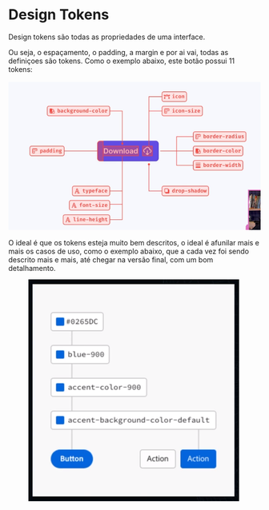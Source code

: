 # Design Tokens

Design tokens são todas as propriedades de uma interface.

Ou seja, o espaçamento, o padding, a margin e por ai vai, todas as definiçoes são tokens. Como o exemplo abaixo, este botão possui 11 tokens:\
\
![](<.gitbook/assets/image (17).png>)



O ideal é que os tokens esteja muito bem descritos, o ideal é afunilar mais e mais os casos de uso, como o exemplo abaixo, que a cada vez foi sendo descrito mais e mais, até chegar na versão final, com um bom detalhamento.&#x20;

<figure><img src=".gitbook/assets/image (18).png" alt=""><figcaption></figcaption></figure>
